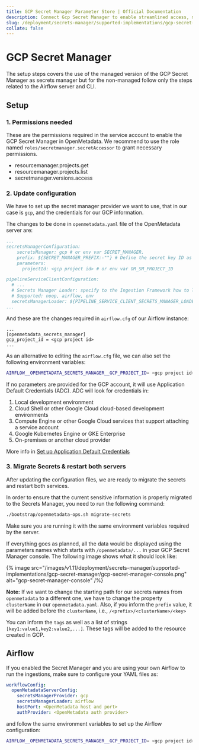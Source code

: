 ```yaml
---
title: GCP Secret Manager Parameter Store | Official Documentation
description: Connect Gcp Secret Manager to enable streamlined access, monitoring, or search of enterprise data using secure and scalable integrations.
slug: /deployment/secrets-manager/supported-implementations/gcp-secret-manager
collate: false
---
```


# GCP Secret Manager

The setup steps covers the use of the managed version of the GCP Secret Manager as secrets manager but
for the non-managed follow only the steps related to the Airflow server and CLI.

## Setup

### 1. Permissions needed

These are the permissions required in the service account to enable the GCP Secret Manager in OpenMetadata. We recommend to use the role named `roles/secretmanager.secretAccessor` to grant necessary permissions. 

- resourcemanager.projects.get
- resourcemanager.projects.list
- secretmanager.versions.access

### 2. Update configuration

We have to set up the secret manager provider we want to use, that in our case is `gcp`, and the credentials for our GCP information.

The changes to be done in `openmetadata.yaml` file of the OpenMetadata server are:

```yaml
...
secretsManagerConfiguration:
    secretsManager: gcp # or env var SECRET_MANAGER.
    prefix: ${SECRET_MANAGER_PREFIX:-""} # Define the secret key ID as /<prefix>/<clusterName>/<key>
    parameters:
      projectId: <gcp project id> # or env var OM_SM_PROJECT_ID

pipelineServiceClientConfiguration:
  # ...
  # Secrets Manager Loader: specify to the Ingestion Framework how to load the SM credentials from its env
  # Supported: noop, airflow, env
  secretsManagerLoader: ${PIPELINE_SERVICE_CLIENT_SECRETS_MANAGER_LOADER:-"noop"}
...
```

And these are the changes required in `airflow.cfg` of our Airflow instance:

```properties
...
[openmetadata_secrets_manager]
gcp_project_id = <gcp project id>
...
```

As an alternative to editing the `airflow.cfg` file, we can also set the following environment variables:

```bash
AIRFLOW__OPENMETADATA_SECRETS_MANAGER__GCP_PROJECT_ID= <gcp project id>
```

If no parameters are provided for the GCP account, it will use Application Default Credentials (ADC). 
ADC will look for credentials in:

1. Local development environment
2. Cloud Shell or other Google Cloud cloud-based development environments
3. Compute Engine or other Google Cloud services that support attaching a service account
4. Google Kubernetes Engine or GKE Enterprise
5. On-premises or another cloud provider


More info in [Set up Application Default Credentials](https://cloud.google.com/docs/authentication/provide-credentials-adc)

### 3. Migrate Secrets & restart both servers

After updating the configuration files, we are ready to migrate the secrets and restart both services.

In order to ensure that the current sensitive information is properly migrated to the Secrets Manager, you need to
run the following command:

```bash
./bootstrap/openmetadata-ops.sh migrate-secrets
```

Make sure you are running it with the same environment variables required by the server.

If everything goes as planned, all the data would be displayed using the parameters names which starts with 
`/openmetadata/...` in your GCP Secret Manager console. The following image shows what it should look 
like:

{% image src="/images/v1.11/deployment/secrets-manager/supported-implementations/gcp-secret-manager/gcp-secret-manager-console.png" alt="gcp-secret-manager-console" /%}

**Note:** If we want to change the starting path for our secrets names from `openmetadata` to a different one, we have 
to change the property `clusterName` in our `openmetadata.yaml`. Also, if you inform the `prefix` value, it will be
added before the `clusterName`, i.e., `/<prefix>/<clusterName>/<key>`

You can inform the `tags` as well as a list of strings `[key1:value1,key2:value2,...]`. These tags will be added
to the resource created in GCP.

## Airflow

If you enabled the Secret Manager and you are using your own Airflow to run the ingestions, make sure to configure
your YAML files as:

```yaml
workflowConfig:
  openMetadataServerConfig:
    secretsManagerProvider: gcp
    secretsManagerLoader: airflow
    hostPort: <OpenMetadata host and port>
    authProvider: <OpenMetadata auth provider>
```

and follow the same environment variables to set up the Airflow configuration:

```bash
AIRFLOW__OPENMETADATA_SECRETS_MANAGER__GCP_PROJECT_ID= <gcp project id>
```
